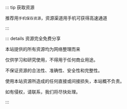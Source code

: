 ::: tip 获取资源

推荐用`手机保存资源`，资源渠道用手机可获得高速通道

:::

::: details 资源完全免费分享

本站提供的所有资源均为网络整理而来

仅供学习和研究使用，不得用于任何商业用途。

不保证资源的合法性、准确性、安全性和完整性。

使用本站资源所造成的任何直接或间接损失，本站概不负责。

如有侵权，请联系，我们将尽快处理。

:::
